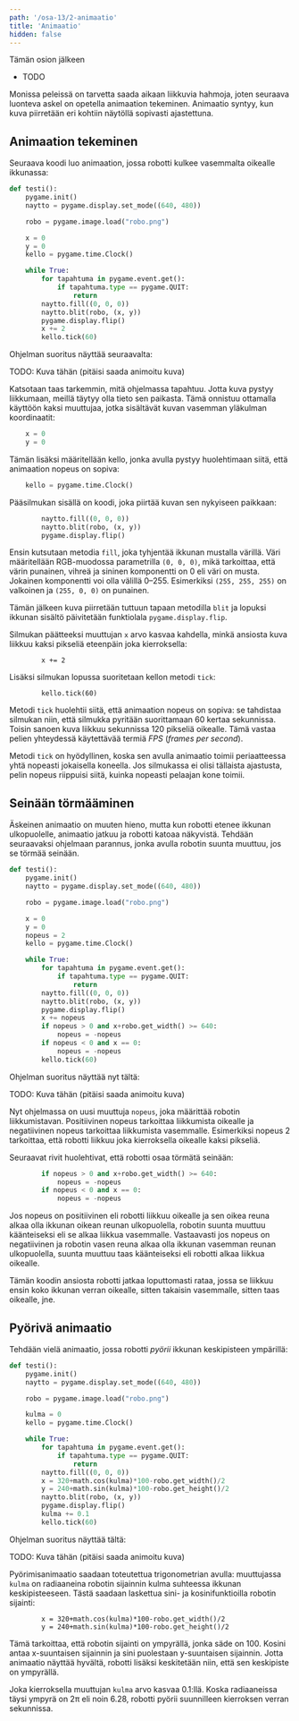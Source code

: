 ```yaml
---
path: '/osa-13/2-animaatio'
title: 'Animaatio'
hidden: false
---
```


<text-box variant='learningObjectives' name='Oppimistavoitteet'>

Tämän osion jälkeen

- TODO

</text-box>

Monissa peleissä on tarvetta saada aikaan liikkuvia hahmoja, joten seuraava luonteva askel on opetella animaation tekeminen. Animaatio syntyy, kun kuva piirretään eri kohtiin näytöllä sopivasti ajastettuna.

## Animaation tekeminen

Seuraava koodi luo animaation, jossa robotti kulkee vasemmalta oikealle ikkunassa:

```python
def testi():
    pygame.init()
    naytto = pygame.display.set_mode((640, 480))

    robo = pygame.image.load("robo.png")

    x = 0
    y = 0
    kello = pygame.time.Clock()

    while True:
        for tapahtuma in pygame.event.get():
            if tapahtuma.type == pygame.QUIT:
                return
        naytto.fill((0, 0, 0))
        naytto.blit(robo, (x, y))
        pygame.display.flip()
        x += 2
        kello.tick(60)
```

Ohjelman suoritus näyttää seuraavalta:

TODO: Kuva tähän (pitäisi saada animoitu kuva)

Katsotaan taas tarkemmin, mitä ohjelmassa tapahtuu. Jotta kuva pystyy liikkumaan, meillä täytyy olla tieto sen paikasta. Tämä onnistuu ottamalla käyttöön kaksi muuttujaa, jotka sisältävät kuvan vasemman yläkulman koordinaatit:

```python
    x = 0
    y = 0
```

Tämän lisäksi määritellään kello, jonka avulla pystyy huolehtimaan siitä, että animaation nopeus on sopiva:

```python
    kello = pygame.time.Clock()
```

Pääsilmukan sisällä on koodi, joka piirtää kuvan sen nykyiseen paikkaan:

```python
        naytto.fill((0, 0, 0))
        naytto.blit(robo, (x, y))
        pygame.display.flip()
```

Ensin kutsutaan metodia `fill`, joka tyhjentää ikkunan mustalla värillä. Väri määritellään RGB-muodossa parametrilla `(0, 0, 0)`, mikä tarkoittaa, että värin punainen, vihreä ja sininen komponentti on 0 eli väri on musta. Jokainen komponentti voi olla välillä 0–255. Esimerkiksi `(255, 255, 255)` on valkoinen ja `(255, 0, 0)` on punainen.

Tämän jälkeen kuva piirretään tuttuun tapaan metodilla `blit` ja lopuksi ikkunan sisältö päivitetään funktiolala `pygame.display.flip`.

Silmukan päätteeksi muuttujan `x` arvo kasvaa kahdella, minkä ansiosta kuva liikkuu kaksi pikseliä eteenpäin joka kierroksella:

```
        x += 2
```

Lisäksi silmukan lopussa suoritetaan kellon metodi `tick`:

```
        kello.tick(60)
```

Metodi `tick` huolehtii siitä, että animaation nopeus on sopiva: se tahdistaa silmukan niin, että silmukka pyritään suorittamaan 60 kertaa sekunnissa. Toisin sanoen kuva liikkuu sekunnissa 120 pikseliä oikealle. Tämä vastaa pelien yhteydessä käytettävää termiä _FPS_ (_frames per second_).

Metodi `tick` on hyödyllinen, koska sen avulla animaatio toimii periaatteessa yhtä nopeasti jokaisella koneella. Jos silmukassa ei olisi tällaista ajastusta, pelin nopeus riippuisi siitä, kuinka nopeasti pelaajan kone toimii.

## Seinään törmääminen

Äskeinen animaatio on muuten hieno, mutta kun robotti etenee ikkunan ulkopuolelle, animaatio jatkuu ja robotti katoaa näkyvistä. Tehdään seuraavaksi ohjelmaan parannus, jonka avulla robotin suunta muuttuu, jos se törmää seinään.

```python
def testi():
    pygame.init()
    naytto = pygame.display.set_mode((640, 480))

    robo = pygame.image.load("robo.png")

    x = 0
    y = 0
    nopeus = 2
    kello = pygame.time.Clock()

    while True:
        for tapahtuma in pygame.event.get():
            if tapahtuma.type == pygame.QUIT:
                return
        naytto.fill((0, 0, 0))
        naytto.blit(robo, (x, y))
        pygame.display.flip()
        x += nopeus
        if nopeus > 0 and x+robo.get_width() >= 640:
            nopeus = -nopeus
        if nopeus < 0 and x == 0:
            nopeus = -nopeus
        kello.tick(60)
```

Ohjelman suoritus näyttää nyt tältä:

TODO: Kuva tähän (pitäisi saada animoitu kuva)

Nyt ohjelmassa on uusi muuttuja `nopeus`, joka määrittää robotin liikkumistavan. Positiivinen nopeus tarkoittaa liikkumista oikealle ja negatiivinen nopeus tarkoittaa liikkumista vasemmalle. Esimerkiksi nopeus 2 tarkoittaa, että robotti liikkuu joka kierroksella oikealle kaksi pikseliä.

Seuraavat rivit huolehtivat, että robotti osaa törmätä seinään:

```python
        if nopeus > 0 and x+robo.get_width() >= 640:
            nopeus = -nopeus
        if nopeus < 0 and x == 0:
            nopeus = -nopeus
```

Jos nopeus on positiivinen eli robotti liikkuu oikealle ja sen oikea reuna alkaa olla ikkunan oikean reunan ulkopuolella, robotin suunta muuttuu käänteiseksi eli se alkaa liikkua vasemmalle. Vastaavasti jos nopeus on negatiivinen ja robotin vasen reuna alkaa olla ikkunan vasemman reunan ulkopuolella, suunta muuttuu taas käänteiseksi eli robotti alkaa liikkua oikealle.

Tämän koodin ansiosta robotti jatkaa loputtomasti rataa, jossa se liikkuu ensin koko ikkunan verran oikealle, sitten takaisin vasemmalle, sitten taas oikealle, jne.

## Pyörivä animaatio

Tehdään vielä animaatio, jossa robotti _pyörii_  ikkunan keskipisteen ympärillä:

```python
def testi():
    pygame.init()
    naytto = pygame.display.set_mode((640, 480))

    robo = pygame.image.load("robo.png")

    kulma = 0
    kello = pygame.time.Clock()

    while True:
        for tapahtuma in pygame.event.get():
            if tapahtuma.type == pygame.QUIT:
                return
        naytto.fill((0, 0, 0))
        x = 320+math.cos(kulma)*100-robo.get_width()/2
        y = 240+math.sin(kulma)*100-robo.get_height()/2
        naytto.blit(robo, (x, y))
        pygame.display.flip()
        kulma += 0.1
        kello.tick(60)
```

Ohjelman suoritus näyttää tältä:

TODO: Kuva tähän (pitäisi saada animoitu kuva)

Pyörimisanimaatio saadaan toteutettua trigonometrian avulla: muuttujassa `kulma` on radiaaneina robotin sijainnin kulma suhteessa ikkunan keskipisteeseen. Tästä saadaan laskettua sini- ja kosinifunktioilla robotin sijainti:

```
        x = 320+math.cos(kulma)*100-robo.get_width()/2
        y = 240+math.sin(kulma)*100-robo.get_height()/2
```

Tämä tarkoittaa, että robotin sijainti on ympyrällä, jonka säde on 100. Kosini antaa x-suuntaisen sijainnin ja sini puolestaan y-suuntaisen sijainnin. Jotta animaatio näyttää hyvältä, robotti lisäksi keskitetään niin, että sen keskipiste on ympyrällä.

Joka kierroksella muuttujan `kulma` arvo kasvaa 0.1:llä. Koska radiaaneissa täysi ympyrä on 2π eli noin 6.28, robotti pyörii suunnilleen kierroksen verran sekunnissa.
